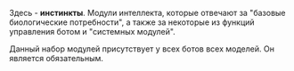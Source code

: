 Здесь - **инстинкты**. Модули интеллекта, которые отвечают за "базовые биологические потребности", а также за некоторые из функций управления ботом и "системных модулей".

Данный набор модулей присутствует у всех ботов всех моделей. Он является обязательным.
